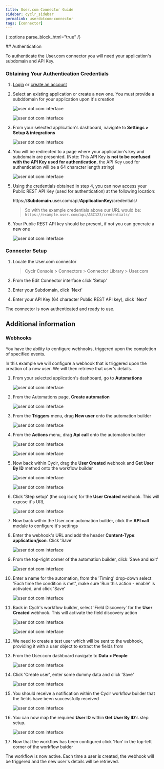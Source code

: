 ```yaml
---
title: User.com Connector Guide
sidebar: cyclr_sidebar
permalink: userdotcom-connector
tags: [connector]
---
```

{::options parse_block_html="true" /}
<section class="card">
## Authentication

To authenticate the User<span></span>.com connector you will need your application's subdomain and API Key.

### Obtaining Your Authentication Credentials

1. [Login](https://app.user.com/accounts/login/) or [create an account](https://app.user.com/accounts/register/)

2. Select an existing application or create a new one. You must provide a subddomain for your application upon it's creation

   ![user dot com interface](./images/userdotcom_1.png)

   ![user dot com interface](./images/userdotcom_2.png)

3. From your selected application's dashboard, navigate to **Settings > Setup & integrations**

   ![user dot com interface](./images/userdotcom_3.png)

4. You will be redirected to a page where your application's key and subdomain are presented. (Note: This API Key is **not to be confused with the API Key used for authentication**, the API Key used for authentication will be a 64 character length string)

   ![user dot com interface](./images/userdotcom_4.png)

5. Using the credentials obtained in step 4, you can now access your Public REST API Key (used for authentication) at the following location:

   https://**Subdomain**.user.com/api/**ApplicationKey**/credentials/

   > So with the example credentials above our URL would be: `https://example.user.com/api/ABC123/credentials/`

6. Your Public REST API key should be present, if not you can generate a new one

   ![user dot com interface](./images/userdotcom_5.png)

### Connector Setup

1. Locate the User<span></span>.com connector

   > Cyclr Console > Connectors > Connector Library > User<span></span>.com

2. From the Edit Connector interface click 'Setup'

3. Enter your Subdomain, click 'Next'

4. Enter your API Key (64 character Public REST API key), click 'Next'

The connector is now authenticated and ready to use.

</section>
<section class="card">

## Additional information

### Webhooks

You have the ability to configure webhooks, triggered upon the completion of specified events.

In this example we will configure a webhook that is triggered upon the creation of a new user. We will then retrieve that user's details.

1. From your selected application's dashboard, go to **Automations**

   ![user dot com interface](./images/userdotcom_6.png)

2. From the Automations page, **Create automation**

   ![user dot com interface](./images/userdotcom_7.png)

3. From the **Triggers** menu, drag **New user** onto the automation builder

   ![user dot com interface](./images/userdotcom_8.png)

4. From the **Actions** menu, drag **Api call** onto the automation builder

   ![user dot com interface](./images/userdotcom_9.png)

   ![user dot com interface](./images/userdotcom_10.png)

5. Now back within Cyclr, drag the **User Created** webhook and **Get User By ID** method onto the workflow builder

   ![user dot com interface](./images/userdotcom_11.png)

   ![user dot com interface](./images/userdotcom_12.png)

6. Click 'Step setup' (the cog icon) for the **User Created** webhook. This will expose it's URL

   ![user dot com interface](./images/userdotcom_13.png)

7. Now back within the User<span></span>.com automation builder, click the **API call** module to configure it's settings

8. Enter the webhook's URL and add the header **Content-Type**: **application/json**. Click 'Save'

   ![user dot com interface](./images/userdotcom_14.png)

9. From the top-right corner of the automation builder, click 'Save and exit'

   ![user dot com interface](./images/userdotcom_15.png)

10. Enter a name for the automation, from the 'Timing' drop-down select 'Each time the condition is met', make sure 'Run this action - enable' is activated, and click 'Save'

    ![user dot com interface](./images/userdotcom_16.png)

11. Back in Cyclr's workflow builder, select 'Field Discovery' for the **User Created** webhook. This will activate the field discovery action

    ![user dot com interface](./images/userdotcom_17.png)

    ![user dot com interface](./images/userdotcom_18.png)

12. We need to create a test user which will be sent to the webhook, providing it with a user object to extract the fields from

13. From the User<span></span>.com dashboard navigate to **Data > People**

    ![user dot com interface](./images/userdotcom_19.png)

14. Click 'Create user', enter some dummy data and click 'Save'

    ![user dot com interface](./images/userdotcom_20.png)

15. You should receive a notification within the Cyclr workflow builder that the fields have been successfully received

    ![user dot com interface](./images/userdotcom_21.png)

16. You can now map the required **User ID** within **Get User By ID**'s step setup.

    ![user dot com interface](./images/userdotcom_22.png)

17. Now that the workflow has been configured click 'Run' in the top-left corner of the workflow buider

The workflow is now active. Each time a user is created, the webhook will be triggered and the new user's details will be retrieved.

</section>
